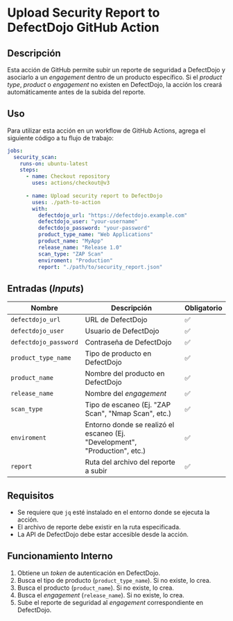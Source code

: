 # Upload Security Report to DefectDojo GitHub Action

## Descripción

Esta acción de GitHub permite subir un reporte de seguridad a DefectDojo y asociarlo a un *engagement* dentro de un producto específico. Si el *product type*, *product* o *engagement* no existen en DefectDojo, la acción los creará automáticamente antes de la subida del reporte.

## Uso

Para utilizar esta acción en un workflow de GitHub Actions, agrega el siguiente código a tu flujo de trabajo:

```yaml
jobs:
  security_scan:
    runs-on: ubuntu-latest
    steps:
      - name: Checkout repository
        uses: actions/checkout@v3
      
      - name: Upload security report to DefectDojo
        uses: ./path-to-action
        with:
          defectdojo_url: "https://defectdojo.example.com"
          defectdojo_user: "your-username"
          defectdojo_password: "your-password"
          product_type_name: "Web Applications"
          product_name: "MyApp"
          release_name: "Release 1.0"
          scan_type: "ZAP Scan"
          enviroment: "Production"
          report: "./path/to/security_report.json"
```

## Entradas (*Inputs*)

| Nombre                | Descripción                                             | Obligatorio |
|-----------------------|---------------------------------------------------------|-------------|
| `defectdojo_url`      | URL de DefectDojo                                      | ✅          |
| `defectdojo_user`     | Usuario de DefectDojo                                  | ✅          |
| `defectdojo_password` | Contraseña de DefectDojo                               | ✅          |
| `product_type_name`   | Tipo de producto en DefectDojo                         | ✅          |
| `product_name`        | Nombre del producto en DefectDojo                      | ✅          |
| `release_name`        | Nombre del *engagement*                                | ✅          |
| `scan_type`           | Tipo de escaneo (Ej. "ZAP Scan", "Nmap Scan", etc.)   | ✅          |
| `enviroment`          | Entorno donde se realizó el escaneo (Ej. "Development", "Production", etc.)                | ✅          |
| `report`              | Ruta del archivo del reporte a subir                   | ✅          |

## Requisitos

- Se requiere que `jq` esté instalado en el entorno donde se ejecuta la acción.
- El archivo de reporte debe existir en la ruta especificada.
- La API de DefectDojo debe estar accesible desde la acción.

## Funcionamiento Interno

1. Obtiene un *token* de autenticación en DefectDojo.
2. Busca el tipo de producto (`product_type_name`). Si no existe, lo crea.
3. Busca el producto (`product_name`). Si no existe, lo crea.
4. Busca el *engagement* (`release_name`). Si no existe, lo crea.
5. Sube el reporte de seguridad al *engagement* correspondiente en DefectDojo.